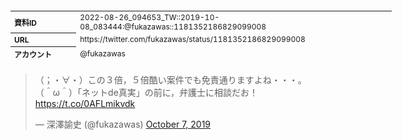 <table style="font-size: 9pt; width: 610px; margin-bottom: 20px; height: 80px;">
<tbody>
    <tr>
        <th align=left>資料ID</th>
        <td align=left>2022-08-26_094653_TW::2019-10-08_083444:@fukazawas::1181352186829099008</td>
    </tr>
    <tr>
        <th align=left>URL</th>
        <td align=left>https://twitter.com/fukazawas/status/1181352186829099008</td>
    </tr>
    <tr>
        <th align=left>アカウント</th>
        <td align=left>@fukazawas</td>
    </tr>
    <tr>
        <th align=left>ユーザ名</th>
        <td align=left>深澤諭史</td>
    </tr>
    <tr>
        <th align=left>ツイートの記録日時</th>
        <td align=left>2022-08-26_094653_</td>
    </tr>
</tbody>
</table>
<blockquote class="twitter-tweet" data-width="450"  data-lang="ja"><p lang="ja" dir="ltr">（；・∀・）この３倍，５倍酷い案件でも免責通りますよね・・・。<br>（＾ω＾）「ネットde真実」の前に，弁護士に相談だお！ <a href="https://t.co/0AFLmikvdk">https://t.co/0AFLmikvdk</a></p>&mdash; 深澤諭史 (@fukazawas) <a href="https://twitter.com/fukazawas/status/1181352186829099008?ref_src=twsrc%5Etfw">October 7, 2019</a></blockquote>
<script async src="https://platform.twitter.com/widgets.js" charset="utf-8"></script>


